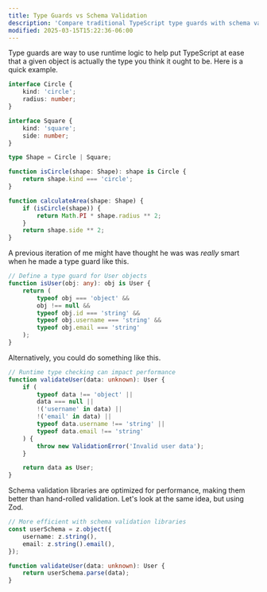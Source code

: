```yaml
---
title: Type Guards vs Schema Validation
description: 'Compare traditional TypeScript type guards with schema validation libraries like Zod for runtime data validation.'
modified: 2025-03-15T15:22:36-06:00
---
```


Type guards are way to use runtime logic to help put TypeScript at ease that a given object is actually the type you think it ought to be. Here is a quick example.

```typescript
interface Circle {
	kind: 'circle';
	radius: number;
}

interface Square {
	kind: 'square';
	side: number;
}

type Shape = Circle | Square;

function isCircle(shape: Shape): shape is Circle {
	return shape.kind === 'circle';
}

function calculateArea(shape: Shape) {
	if (isCircle(shape)) {
		return Math.PI * shape.radius ** 2;
	}
	return shape.side ** 2;
}
```

A previous iteration of me might have thought he was was _really_ smart when he made a type guard like this.

```typescript
// Define a type guard for User objects
function isUser(obj: any): obj is User {
	return (
		typeof obj === 'object' &&
		obj !== null &&
		typeof obj.id === 'string' &&
		typeof obj.username === 'string' &&
		typeof obj.email === 'string'
	);
}
```

Alternatively, you could do something like this.

```typescript
// Runtime type checking can impact performance
function validateUser(data: unknown): User {
	if (
		typeof data !== 'object' ||
		data === null ||
		!('username' in data) ||
		!('email' in data) ||
		typeof data.username !== 'string' ||
		typeof data.email !== 'string'
	) {
		throw new ValidationError('Invalid user data');
	}

	return data as User;
}
```

Schema validation libraries are optimized for performance, making them better than hand-rolled validation. Let's look at the same idea, but using Zod.

```ts
// More efficient with schema validation libraries
const userSchema = z.object({
	username: z.string(),
	email: z.string().email(),
});

function validateUser(data: unknown): User {
	return userSchema.parse(data);
}
```
